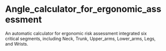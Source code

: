 # Angle_calculator_for_ergonomic_assessment
An automatic calculator for ergonomic risk assessment integrated six critical segments, including Neck, Trunk, Upper_arms, Lower_arms, Legs, and Wrists.

